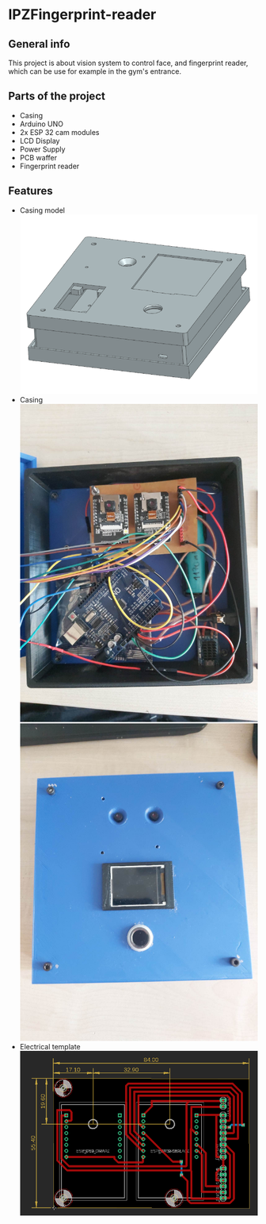 # IPZFingerprint-reader

## General info
This project is about vision system to control face, and fingerprint reader, which can be use for example in the gym's entrance.
## Parts of the project
- Casing
- Arduino UNO
- 2x ESP 32 cam modules
- LCD Display
- Power Supply
- PCB waffer
- Fingerprint reader

## Features
* Casing model
![Model](Casingassemblyversion2-1.png)
* Casing
![Model](CasingINSIDE.jpg)
![Model](casingOUTSIDE.jpg)
* Electrical template
![Model2](ELECTRICALTEMPLATEFINAL.png)
